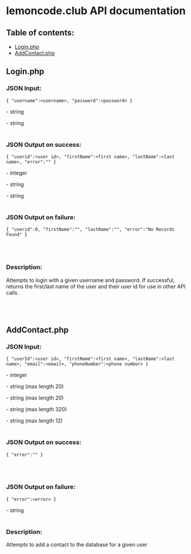 # lemoncode.club API documentation
## Table of contents:
* [Login.php](#loginphp)
* [AddContact.php](#addcontactphp)

## Login.php
### JSON Input:
```
{ "username":<username>, "password":<password> }
```

<username> - string

<password> - string
<br><br>

### JSON Output on success:
```
{ "userid":<user id>, "firstName":<first name>, "lastName":<last name>, "error":"" }
```

<user id> - integer

<first name> - string

<last name> - string
<br><br>

### JSON Output on failure:
```
{ "userid":0, "firstName":"", "lastName":"", "error":"No Records Found" }
```
<br><br>
    
### Description:
Attempts to login with a given username and password. If successful, returns the first/last name of the user and their user id for use in other API calls.
<br><br><br><br>

## AddContact.php
### JSON Input:
```
{ "userId":<user id>, "firstName":<first name>, "lastName":<last name>, "email":<email>, "phoneNumber":<phone number> }
```

<user id> - integer

<first name> - string (max length 20)

<last name> - string (max length 20)

<email> - string (max length 320)

<phone number> - string (max length 12)
<br><br>

### JSON Output on success:
```
{ "error":"" }
```
<br><br>

### JSON Output on failure:
```
{ "error":<error> }
```

<error> - string
<br><br>

### Description:
Attempts to add a contact to the database for a given user